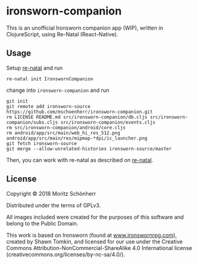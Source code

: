 # ironsworn-companion

This is an unofficial Ironsworn companion app (WIP), written in ClojureScript, using Re-Natal (React-Native).

## Usage

Setup [re-natal](https://github.com/drapanjanas/re-natal) and run

```
re-natal init IronswornCompanion
```

change into `ironsworn-companion` and run

```
git init
git remote add ironsworn-source https://github.com/mschoenherr/ironsworn-companion.git
rm LICENSE README.md src/ironsworn-companion/db.cljs src/ironsworn-companion/subs.cljs src/ironsworn-companion/events.cljs
rm src/ironsworn-companion/android/core.cljs
rm android/app/src/main/web_hi_res_512.png android/app/src/main/res/mipmap-*dpi/ic_launcher.png
git fetch ironsworn-source
git merge --allow-unrelated-histories ironsworn-source/master
```

Then, you can work with re-natal as described on [re-natal](https://github.com/drapanjanas/re-natal).

## License

Copyright © 2018 Moritz Schönherr

Distributed under the terms of GPLv3.

All images included were created for the purposes of this software and belong to the Public Domain.

This work is based on Ironsworn (found at www.ironswornrpg.com), created by Shawn Tomkin, and licensed for our use under the Creative Commons Attribution-NonCommercial-ShareAlike 4.0 International license  (creativecommons.org/licenses/by-nc-sa/4.0/).
